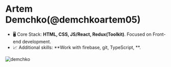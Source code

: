 # **Artem Demchko(@demchkoartem05)**
* 🖥️ Core Stack: **HTML, CSS, JS/React, Redux(Toolkit)**. Focused on Front-end development.
* 📈 Additional skills: **Work with firebase, git, TypeScript, **.
<p><img align="center" src="https://github-readme-stats.vercel.app/api/top-langs?username=demchko&show_icons=true&locale=en&layout=compact" alt="demchko" /></p>

